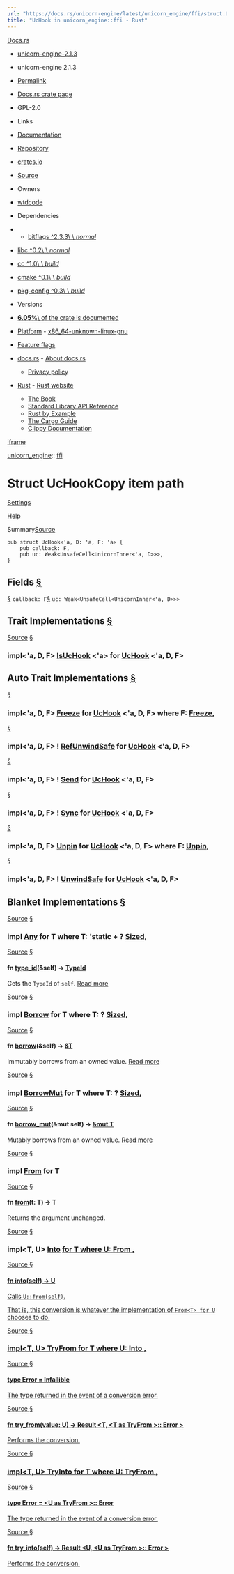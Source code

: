```yaml
---
url: "https://docs.rs/unicorn-engine/latest/unicorn_engine/ffi/struct.UcHook.html"
title: "UcHook in unicorn_engine::ffi - Rust"
---
```


[Docs.rs](https://docs.rs/)

- [unicorn-engine-2.1.3](https://docs.rs/unicorn-engine/latest/unicorn_engine/ffi/struct.UcHook.html# "Rust bindings for the Unicorn emulator with utility functions")


- unicorn-engine 2.1.3

- [Permalink](https://docs.rs/unicorn-engine/2.1.3/unicorn_engine/ffi/struct.UcHook.html "Get a link to this specific version")
- [Docs.rs crate page](https://docs.rs/crate/unicorn-engine/latest "See unicorn-engine in docs.rs")
- GPL-2.0

- Links
- [Documentation](https://github.com/unicorn-engine/unicorn/wiki "Canonical documentation")
- [Repository](https://github.com/unicorn-engine/unicorn)
- [crates.io](https://crates.io/crates/unicorn-engine "See unicorn-engine in crates.io")
- [Source](https://docs.rs/crate/unicorn-engine/latest/source/ "Browse source of unicorn-engine-2.1.3")

- Owners
- [wtdcode](https://crates.io/users/wtdcode)

- Dependencies
- - [bitflags ^2.3.3\\
     \\
     _normal_](https://docs.rs/bitflags/^2.3.3)
- [libc ^0.2\\
\\
_normal_](https://docs.rs/libc/^0.2)
- [cc ^1.0\\
\\
_build_](https://docs.rs/cc/^1.0)
- [cmake ^0.1\\
\\
_build_](https://docs.rs/cmake/^0.1)
- [pkg-config ^0.3\\
\\
_build_](https://docs.rs/pkg-config/^0.3)

- Versions

- [**6.05%**\\
of the crate is documented](https://docs.rs/crate/unicorn-engine/latest)

- [Platform](https://docs.rs/unicorn-engine/latest/unicorn_engine/ffi/struct.UcHook.html#)  - [x86\_64-unknown-linux-gnu](https://docs.rs/crate/unicorn-engine/latest/target-redirect/x86_64-unknown-linux-gnu/unicorn_engine/ffi/struct.UcHook.html)
- [Feature flags](https://docs.rs/crate/unicorn-engine/latest/features "Browse available feature flags of unicorn-engine-2.1.3")

- [docs.rs](https://docs.rs/unicorn-engine/latest/unicorn_engine/ffi/struct.UcHook.html#)  - [About docs.rs](https://docs.rs/about)
  - [Privacy policy](https://foundation.rust-lang.org/policies/privacy-policy/#docs.rs)

- [Rust](https://docs.rs/unicorn-engine/latest/unicorn_engine/ffi/struct.UcHook.html#)  - [Rust website](https://www.rust-lang.org/)
  - [The Book](https://doc.rust-lang.org/book/)
  - [Standard Library API Reference](https://doc.rust-lang.org/std/)
  - [Rust by Example](https://doc.rust-lang.org/rust-by-example/)
  - [The Cargo Guide](https://doc.rust-lang.org/cargo/guide/)
  - [Clippy Documentation](https://doc.rust-lang.org/nightly/clippy)

[iframe](/-/storage-change-detection.html)

[unicorn\_engine](https://docs.rs/unicorn-engine/latest/unicorn_engine/index.html):: [ffi](https://docs.rs/unicorn-engine/latest/unicorn_engine/ffi/index.html)

# Struct UcHookCopy item path

[Settings](https://docs.rs/unicorn-engine/latest/settings.html)

[Help](https://docs.rs/unicorn-engine/latest/help.html)

Summary[Source](https://docs.rs/unicorn-engine/latest/src/unicorn_engine/ffi.rs.html#106-109)

```
pub struct UcHook<'a, D: 'a, F: 'a> {
    pub callback: F,
    pub uc: Weak<UnsafeCell<UnicornInner<'a, D>>>,
}
```

## Fields [§](https://docs.rs/unicorn-engine/latest/unicorn_engine/ffi/struct.UcHook.html\#fields)

[§](https://docs.rs/unicorn-engine/latest/unicorn_engine/ffi/struct.UcHook.html#structfield.callback) `callback: F`[§](https://docs.rs/unicorn-engine/latest/unicorn_engine/ffi/struct.UcHook.html#structfield.uc) `uc: Weak<UnsafeCell<UnicornInner<'a, D>>>`

## Trait Implementations [§](https://docs.rs/unicorn-engine/latest/unicorn_engine/ffi/struct.UcHook.html\#trait-implementations)

[Source](https://docs.rs/unicorn-engine/latest/src/unicorn_engine/ffi.rs.html#113) [§](https://docs.rs/unicorn-engine/latest/unicorn_engine/ffi/struct.UcHook.html#impl-IsUcHook%3C'a%3E-for-UcHook%3C'a,+D,+F%3E)

### impl<'a, D, F> [IsUcHook](https://docs.rs/unicorn-engine/latest/unicorn_engine/ffi/trait.IsUcHook.html "trait unicorn_engine::ffi::IsUcHook") <'a> for [UcHook](https://docs.rs/unicorn-engine/latest/unicorn_engine/ffi/struct.UcHook.html "struct unicorn_engine::ffi::UcHook") <'a, D, F>

## Auto Trait Implementations [§](https://docs.rs/unicorn-engine/latest/unicorn_engine/ffi/struct.UcHook.html\#synthetic-implementations)

[§](https://docs.rs/unicorn-engine/latest/unicorn_engine/ffi/struct.UcHook.html#impl-Freeze-for-UcHook%3C'a,+D,+F%3E)

### impl<'a, D, F> [Freeze](https://doc.rust-lang.org/nightly/core/marker/trait.Freeze.html "trait core::marker::Freeze") for [UcHook](https://docs.rs/unicorn-engine/latest/unicorn_engine/ffi/struct.UcHook.html "struct unicorn_engine::ffi::UcHook") <'a, D, F>  where F: [Freeze](https://doc.rust-lang.org/nightly/core/marker/trait.Freeze.html "trait core::marker::Freeze"),

[§](https://docs.rs/unicorn-engine/latest/unicorn_engine/ffi/struct.UcHook.html#impl-RefUnwindSafe-for-UcHook%3C'a,+D,+F%3E)

### impl<'a, D, F> ! [RefUnwindSafe](https://doc.rust-lang.org/nightly/core/panic/unwind_safe/trait.RefUnwindSafe.html "trait core::panic::unwind_safe::RefUnwindSafe") for [UcHook](https://docs.rs/unicorn-engine/latest/unicorn_engine/ffi/struct.UcHook.html "struct unicorn_engine::ffi::UcHook") <'a, D, F>

[§](https://docs.rs/unicorn-engine/latest/unicorn_engine/ffi/struct.UcHook.html#impl-Send-for-UcHook%3C'a,+D,+F%3E)

### impl<'a, D, F> ! [Send](https://doc.rust-lang.org/nightly/core/marker/trait.Send.html "trait core::marker::Send") for [UcHook](https://docs.rs/unicorn-engine/latest/unicorn_engine/ffi/struct.UcHook.html "struct unicorn_engine::ffi::UcHook") <'a, D, F>

[§](https://docs.rs/unicorn-engine/latest/unicorn_engine/ffi/struct.UcHook.html#impl-Sync-for-UcHook%3C'a,+D,+F%3E)

### impl<'a, D, F> ! [Sync](https://doc.rust-lang.org/nightly/core/marker/trait.Sync.html "trait core::marker::Sync") for [UcHook](https://docs.rs/unicorn-engine/latest/unicorn_engine/ffi/struct.UcHook.html "struct unicorn_engine::ffi::UcHook") <'a, D, F>

[§](https://docs.rs/unicorn-engine/latest/unicorn_engine/ffi/struct.UcHook.html#impl-Unpin-for-UcHook%3C'a,+D,+F%3E)

### impl<'a, D, F> [Unpin](https://doc.rust-lang.org/nightly/core/marker/trait.Unpin.html "trait core::marker::Unpin") for [UcHook](https://docs.rs/unicorn-engine/latest/unicorn_engine/ffi/struct.UcHook.html "struct unicorn_engine::ffi::UcHook") <'a, D, F>  where F: [Unpin](https://doc.rust-lang.org/nightly/core/marker/trait.Unpin.html "trait core::marker::Unpin"),

[§](https://docs.rs/unicorn-engine/latest/unicorn_engine/ffi/struct.UcHook.html#impl-UnwindSafe-for-UcHook%3C'a,+D,+F%3E)

### impl<'a, D, F> ! [UnwindSafe](https://doc.rust-lang.org/nightly/core/panic/unwind_safe/trait.UnwindSafe.html "trait core::panic::unwind_safe::UnwindSafe") for [UcHook](https://docs.rs/unicorn-engine/latest/unicorn_engine/ffi/struct.UcHook.html "struct unicorn_engine::ffi::UcHook") <'a, D, F>

## Blanket Implementations [§](https://docs.rs/unicorn-engine/latest/unicorn_engine/ffi/struct.UcHook.html\#blanket-implementations)

[Source](https://doc.rust-lang.org/nightly/src/core/any.rs.html#138) [§](https://docs.rs/unicorn-engine/latest/unicorn_engine/ffi/struct.UcHook.html#impl-Any-for-T)

### impl<T> [Any](https://doc.rust-lang.org/nightly/core/any/trait.Any.html "trait core::any::Any") for T  where T: 'static + ? [Sized](https://doc.rust-lang.org/nightly/core/marker/trait.Sized.html "trait core::marker::Sized"),

[Source](https://doc.rust-lang.org/nightly/src/core/any.rs.html#139) [§](https://docs.rs/unicorn-engine/latest/unicorn_engine/ffi/struct.UcHook.html#method.type_id)

#### fn [type\_id](https://doc.rust-lang.org/nightly/core/any/trait.Any.html\#tymethod.type_id)(&self) -> [TypeId](https://doc.rust-lang.org/nightly/core/any/struct.TypeId.html "struct core::any::TypeId")

Gets the `TypeId` of `self`. [Read more](https://doc.rust-lang.org/nightly/core/any/trait.Any.html#tymethod.type_id)

[Source](https://doc.rust-lang.org/nightly/src/core/borrow.rs.html#209) [§](https://docs.rs/unicorn-engine/latest/unicorn_engine/ffi/struct.UcHook.html#impl-Borrow%3CT%3E-for-T)

### impl<T> [Borrow](https://doc.rust-lang.org/nightly/core/borrow/trait.Borrow.html "trait core::borrow::Borrow") <T> for T  where T: ? [Sized](https://doc.rust-lang.org/nightly/core/marker/trait.Sized.html "trait core::marker::Sized"),

[Source](https://doc.rust-lang.org/nightly/src/core/borrow.rs.html#211) [§](https://docs.rs/unicorn-engine/latest/unicorn_engine/ffi/struct.UcHook.html#method.borrow)

#### fn [borrow](https://doc.rust-lang.org/nightly/core/borrow/trait.Borrow.html\#tymethod.borrow)(&self) -> [&T](https://doc.rust-lang.org/nightly/std/primitive.reference.html)

Immutably borrows from an owned value. [Read more](https://doc.rust-lang.org/nightly/core/borrow/trait.Borrow.html#tymethod.borrow)

[Source](https://doc.rust-lang.org/nightly/src/core/borrow.rs.html#217) [§](https://docs.rs/unicorn-engine/latest/unicorn_engine/ffi/struct.UcHook.html#impl-BorrowMut%3CT%3E-for-T)

### impl<T> [BorrowMut](https://doc.rust-lang.org/nightly/core/borrow/trait.BorrowMut.html "trait core::borrow::BorrowMut") <T> for T  where T: ? [Sized](https://doc.rust-lang.org/nightly/core/marker/trait.Sized.html "trait core::marker::Sized"),

[Source](https://doc.rust-lang.org/nightly/src/core/borrow.rs.html#218) [§](https://docs.rs/unicorn-engine/latest/unicorn_engine/ffi/struct.UcHook.html#method.borrow_mut)

#### fn [borrow\_mut](https://doc.rust-lang.org/nightly/core/borrow/trait.BorrowMut.html\#tymethod.borrow_mut)(&mut self) -> [&mut T](https://doc.rust-lang.org/nightly/std/primitive.reference.html)

Mutably borrows from an owned value. [Read more](https://doc.rust-lang.org/nightly/core/borrow/trait.BorrowMut.html#tymethod.borrow_mut)

[Source](https://doc.rust-lang.org/nightly/src/core/convert/mod.rs.html#767) [§](https://docs.rs/unicorn-engine/latest/unicorn_engine/ffi/struct.UcHook.html#impl-From%3CT%3E-for-T)

### impl<T> [From](https://doc.rust-lang.org/nightly/core/convert/trait.From.html "trait core::convert::From") <T> for T

[Source](https://doc.rust-lang.org/nightly/src/core/convert/mod.rs.html#770) [§](https://docs.rs/unicorn-engine/latest/unicorn_engine/ffi/struct.UcHook.html#method.from)

#### fn [from](https://doc.rust-lang.org/nightly/core/convert/trait.From.html\#tymethod.from)(t: T) -> T

Returns the argument unchanged.

[Source](https://doc.rust-lang.org/nightly/src/core/convert/mod.rs.html#750-752) [§](https://docs.rs/unicorn-engine/latest/unicorn_engine/ffi/struct.UcHook.html#impl-Into%3CU%3E-for-T)

### impl<T, U> [Into](https://doc.rust-lang.org/nightly/core/convert/trait.Into.html "trait core::convert::Into") <U> for T  where U: [From](https://doc.rust-lang.org/nightly/core/convert/trait.From.html "trait core::convert::From") <T>,

[Source](https://doc.rust-lang.org/nightly/src/core/convert/mod.rs.html#760) [§](https://docs.rs/unicorn-engine/latest/unicorn_engine/ffi/struct.UcHook.html#method.into)

#### fn [into](https://doc.rust-lang.org/nightly/core/convert/trait.Into.html\#tymethod.into)(self) -> U

Calls `U::from(self)`.

That is, this conversion is whatever the implementation of
`From<T> for U` chooses to do.

[Source](https://doc.rust-lang.org/nightly/src/core/convert/mod.rs.html#806-808) [§](https://docs.rs/unicorn-engine/latest/unicorn_engine/ffi/struct.UcHook.html#impl-TryFrom%3CU%3E-for-T)

### impl<T, U> [TryFrom](https://doc.rust-lang.org/nightly/core/convert/trait.TryFrom.html "trait core::convert::TryFrom") <U> for T  where U: [Into](https://doc.rust-lang.org/nightly/core/convert/trait.Into.html "trait core::convert::Into") <T>,

[Source](https://doc.rust-lang.org/nightly/src/core/convert/mod.rs.html#810) [§](https://docs.rs/unicorn-engine/latest/unicorn_engine/ffi/struct.UcHook.html#associatedtype.Error-1)

#### type [Error](https://doc.rust-lang.org/nightly/core/convert/trait.TryFrom.html\#associatedtype.Error) = [Infallible](https://doc.rust-lang.org/nightly/core/convert/enum.Infallible.html "enum core::convert::Infallible")

The type returned in the event of a conversion error.

[Source](https://doc.rust-lang.org/nightly/src/core/convert/mod.rs.html#813) [§](https://docs.rs/unicorn-engine/latest/unicorn_engine/ffi/struct.UcHook.html#method.try_from)

#### fn [try\_from](https://doc.rust-lang.org/nightly/core/convert/trait.TryFrom.html\#tymethod.try_from)(value: U) -> [Result](https://doc.rust-lang.org/nightly/core/result/enum.Result.html "enum core::result::Result") <T, <T as [TryFrom](https://doc.rust-lang.org/nightly/core/convert/trait.TryFrom.html "trait core::convert::TryFrom") <U>>:: [Error](https://doc.rust-lang.org/nightly/core/convert/trait.TryFrom.html\#associatedtype.Error "type core::convert::TryFrom::Error") >

Performs the conversion.

[Source](https://doc.rust-lang.org/nightly/src/core/convert/mod.rs.html#791-793) [§](https://docs.rs/unicorn-engine/latest/unicorn_engine/ffi/struct.UcHook.html#impl-TryInto%3CU%3E-for-T)

### impl<T, U> [TryInto](https://doc.rust-lang.org/nightly/core/convert/trait.TryInto.html "trait core::convert::TryInto") <U> for T  where U: [TryFrom](https://doc.rust-lang.org/nightly/core/convert/trait.TryFrom.html "trait core::convert::TryFrom") <T>,

[Source](https://doc.rust-lang.org/nightly/src/core/convert/mod.rs.html#795) [§](https://docs.rs/unicorn-engine/latest/unicorn_engine/ffi/struct.UcHook.html#associatedtype.Error)

#### type [Error](https://doc.rust-lang.org/nightly/core/convert/trait.TryInto.html\#associatedtype.Error) = <U as [TryFrom](https://doc.rust-lang.org/nightly/core/convert/trait.TryFrom.html "trait core::convert::TryFrom") <T>>:: [Error](https://doc.rust-lang.org/nightly/core/convert/trait.TryFrom.html\#associatedtype.Error "type core::convert::TryFrom::Error")

The type returned in the event of a conversion error.

[Source](https://doc.rust-lang.org/nightly/src/core/convert/mod.rs.html#798) [§](https://docs.rs/unicorn-engine/latest/unicorn_engine/ffi/struct.UcHook.html#method.try_into)

#### fn [try\_into](https://doc.rust-lang.org/nightly/core/convert/trait.TryInto.html\#tymethod.try_into)(self) -> [Result](https://doc.rust-lang.org/nightly/core/result/enum.Result.html "enum core::result::Result") <U, <U as [TryFrom](https://doc.rust-lang.org/nightly/core/convert/trait.TryFrom.html "trait core::convert::TryFrom") <T>>:: [Error](https://doc.rust-lang.org/nightly/core/convert/trait.TryFrom.html\#associatedtype.Error "type core::convert::TryFrom::Error") >

Performs the conversion.
